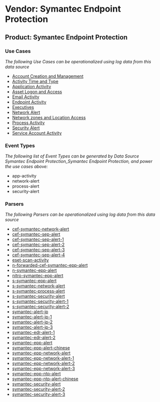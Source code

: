 Vendor: Symantec Endpoint Protection
====================================
Product: Symantec Endpoint Protection
-------------------------------------

### Use Cases

_The following Use Cases can be operationalized using log data from this data source_

* [Account Creation and Management](usecase_account_creation_and_management.md)
* [Activity Time  and Type](usecase_activity_time__and_type.md)
* [Application Activity](usecase_application_activity.md)
* [Asset Logon and Access](usecase_asset_logon_and_access.md)
* [Email Activity](usecase_email_activity.md)
* [Endpoint Activity](usecase_endpoint_activity.md)
* [Executives](usecase_executives.md)
* [Network Alert](usecase_network_alert.md)
* [Network zones and Location Access](usecase_network_zones_and_location_access.md)
* [Process Activity](usecase_process_activity.md)
* [Security Alert](usecase_security_alert.md)
* [Service Account Activity](usecase_service_account_activity.md)


### Event Types

_The following list of Event Types can be generated by Data Source Symantec Endpoint Protection_Symantec Endpoint Protection, and power the use cases above:_

- app-activity
- network-alert
- process-alert
- security-alert


### Parsers

_The following Parsers can be operationalized using log data from this data source_

* [cef-symantec-network-alert](parserContent_cef-symantec-network-alert.md)
* [cef-symantec-sep-alert](parserContent_cef-symantec-sep-alert.md)
* [cef-symantec-sep-alert-1](parserContent_cef-symantec-sep-alert-1.md)
* [cef-symantec-sep-alert-2](parserContent_cef-symantec-sep-alert-2.md)
* [cef-symantec-sep-alert-3](parserContent_cef-symantec-sep-alert-3.md)
* [cef-symantec-sep-alert-4](parserContent_cef-symantec-sep-alert-4.md)
* [eset-scan-activity](parserContent_eset-scan-activity.md)
* [n-forwarded-cef-symantec-epp-alert](parserContent_n-forwarded-cef-symantec-epp-alert.md)
* [n-symantec-epp-alert](parserContent_n-symantec-epp-alert.md)
* [nitro-symantec-epp-alert](parserContent_nitro-symantec-epp-alert.md)
* [s-symantec-epp-alert](parserContent_s-symantec-epp-alert.md)
* [s-symantec-network-alert](parserContent_s-symantec-network-alert.md)
* [s-symantec-process-alert](parserContent_s-symantec-process-alert.md)
* [s-symantec-security-alert](parserContent_s-symantec-security-alert.md)
* [s-symantec-security-alert-1](parserContent_s-symantec-security-alert-1.md)
* [s-symantec-security-alert-2](parserContent_s-symantec-security-alert-2.md)
* [symantec-alert-jp](parserContent_symantec-alert-jp.md)
* [symantec-alert-jp-1](parserContent_symantec-alert-jp-1.md)
* [symantec-alert-jp-2](parserContent_symantec-alert-jp-2.md)
* [symantec-alert-jp-3](parserContent_symantec-alert-jp-3.md)
* [symantec-edr-alert-1](parserContent_symantec-edr-alert-1.md)
* [symantec-edr-alert-2](parserContent_symantec-edr-alert-2.md)
* [symantec-epp-alert](parserContent_symantec-epp-alert.md)
* [symantec-epp-alert-chinese](parserContent_symantec-epp-alert-chinese.md)
* [symantec-epp-network-alert](parserContent_symantec-epp-network-alert.md)
* [symantec-epp-network-alert-1](parserContent_symantec-epp-network-alert-1.md)
* [symantec-epp-network-alert-2](parserContent_symantec-epp-network-alert-2.md)
* [symantec-epp-network-alert-3](parserContent_symantec-epp-network-alert-3.md)
* [symantec-epp-ntp-alert](parserContent_symantec-epp-ntp-alert.md)
* [symantec-epp-ntp-alert-chinese](parserContent_symantec-epp-ntp-alert-chinese.md)
* [symantec-security-alert](parserContent_symantec-security-alert.md)
* [symantec-security-alert-2](parserContent_symantec-security-alert-2.md)
* [symantec-security-alert-3](parserContent_symantec-security-alert-3.md)
